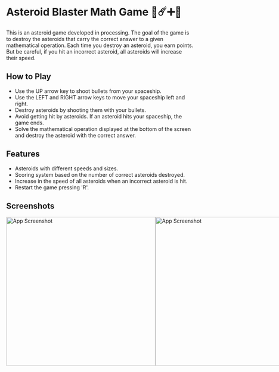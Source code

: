 # Asteroid Blaster Math Game 🚀☄️➕🔢

This is an asteroid game developed in processing. The goal of the game is to destroy the asteroids that carry the correct answer to a given mathematical operation. Each time you destroy an asteroid, you earn points. But be careful, if you hit an incorrect asteroid, all asteroids will increase their speed.

## How to Play

- Use the UP arrow key to shoot bullets from your spaceship.
- Use the LEFT and RIGHT arrow keys to move your spaceship left and right.
- Destroy asteroids by shooting them with your bullets.
- Avoid getting hit by asteroids. If an asteroid hits your spaceship, the game ends.
- Solve the mathematical operation displayed at the bottom of the screen and destroy the asteroid with the correct answer.

## Features

- Asteroids with different speeds and sizes.
- Scoring system based on the number of correct asteroids destroyed.
- Increase in the speed of all asteroids when an incorrect asteroid is hit.
- Restart the game pressing 'R'.

## Screenshots
<div style="display:flex;">
    <img src="https://i.postimg.cc/Y03zpG1f/Captura-de-pantalla-2024-03-03-114831.png" alt="App Screenshot" width="400"/>
    <img src="https://i.postimg.cc/wv9t9WFZ/Captura-de-pantalla-2024-03-03-114914.png" alt="App Screenshot" width="400"/>
</div>



